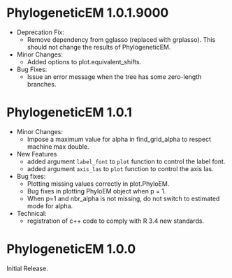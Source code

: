 # PhylogeneticEM 1.0.1.9000
* Deprecation Fix:
    * Remove dependency from gglasso (replaced with grplasso). 
    This should not change the results of PhylogeneticEM.
* Minor Changes:
    * Added options to plot.equivalent_shifts.
* Bug Fixes:
    * Issue an error message when the tree has some zero-length branches.

# PhylogeneticEM 1.0.1
* Minor Changes:
    * Impose a maximum value for alpha in find_grid_alpha to respect machine max double.
* New Features
    * added argument `label_font` to `plot` function to control the label font.
    * added argument `axis_las` to `plot` function to control the axis las.
* Bug fixes:
    * Plotting missing values correctly in plot.PhyloEM.
    * Bug fixes in plotting PhyloEM object when p = 1.
    * When p=1 and nbr_alpha is not missing, do not switch to estimated mode for alpha.
* Technical:
    * registration of c++ code to comply with R 3.4 new standards.

# PhylogeneticEM 1.0.0
Initial Release.
